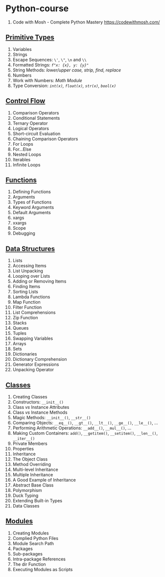 # Python-course  
1. Code with Mosh - Complete Python Mastery https://codewithmosh.com/  

## [Primitive Types](https://github.com/YuSun058/Python-course/blob/main/Primitive_Types/primitive_type.ipynb)
1. Variables
2. Strings
3. Escape Sequences: `\'`,  `\"`,  `\n` and `\\`
4. Formatted Strings:  *`f"x: {x}, y: {y}"`*
5. String Methods: *lower/upper case, strip, find, replace*
6. Numbers
7. Work with Numbers: *Math Module*
8. Type Conversion: *`int(x)`, `float(x)`, `str(x)`, `bool(x)`* 

## [Control Flow](https://github.com/YuSun058/Python-course/blob/main/Control_Flow/control_flow.ipynb)
1. Comparison Operators
2. Conditional Statements
3. Ternary Operator
4. Logical Operators
5. Short-circuit Evaluation
6. Chaining Comparison Operators
7. For Loops
8. For...Else
9. Nested Loops
10. Iterables
11. Infinite Loops

## [Functions](https://github.com/YuSun058/Python-course/blob/main/Functions/functions.ipynb)
1. Defining Functions
2. Arguments
3. Types of Functions
4. Keyword Arguments
5. Default Arguments
6. xargs
7. xxargs
8. Scope
9. Debugging
    
## [Data Structures](https://github.com/YuSun058/Python-course/blob/main/Data_Structures/data_structures.ipynb)
1. Lists
2. Accessing Items
3. List Unpacking
4. Looping over Lists
5. Adding or Removing Items
6. Finding Items
7. Sorting Lists
8. Lambda Functions
9. Map Function
10. Filter Function
11. List Comprehensions
12. Zip Function
13. Stacks
14. Queues
15. Tuples
16. Swapping Variables
17. Arrays
18. Sets
19. Dictionaries
20. Dictionary Comprehension
21. Generator Expressions
22. Unpacking Operator



## [Classes](https://github.com/YuSun058/Python-course/blob/main/Classes/classes.ipynb)
1. Creating Classes
2. Constructors: `__init__()`
3. Class *vs* Instance Attributes
4. Class *vs* Instance Methods
5. Magic Methods: `__init__()`, `__str__()`
6. Comparing Objects: `__eq__()`, `__gt__()`, `__lt__()`, `__ge__()`, `__le__()`, ...
7. Performing Arithmetic Operations: `__add__()`, `__mul__()`, ...
8. Making Custom Containers: `add()`, `__getitem()`, `__setitem()`, `__len__()`, `__iter__()`
9.  Private Members
10. Properties
11. Inheritance
12. The Object Class
13. Method Overriding
14. Multi-level Inheritance
15. Multiple Inheritance
16. A Good Example of Inheritance
17. Abstract Base Class
18. Polymorphism
19. Duck Typing
20. Extending Built-in Types
21. Data Classes

## [Modules](https://github.com/YuSun058/Python-course/blob/main/Modules/modules.ipynb)
1. Creating Modules
2. Complied Python Files
3. Module Search Path
4. Packages
5. Sub-packages
6. Intra-package References
7. The dir Function
8. Executing Modules as Scripts